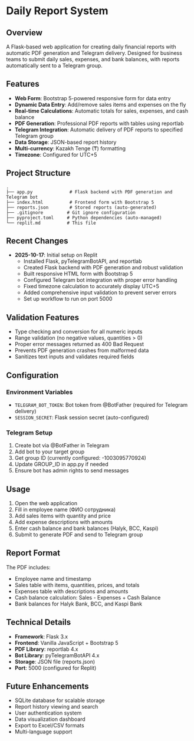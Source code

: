 # Daily Report System

## Overview
A Flask-based web application for creating daily financial reports with automatic PDF generation and Telegram delivery. Designed for business teams to submit daily sales, expenses, and bank balances, with reports automatically sent to a Telegram group.

## Features
- **Web Form**: Bootstrap 5-powered responsive form for data entry
- **Dynamic Data Entry**: Add/remove sales items and expenses on the fly
- **Real-time Calculations**: Automatic totals for sales, expenses, and cash balance
- **PDF Generation**: Professional PDF reports with tables using reportlab
- **Telegram Integration**: Automatic delivery of PDF reports to specified Telegram group
- **Data Storage**: JSON-based report history
- **Multi-currency**: Kazakh Tenge (₸) formatting
- **Timezone**: Configured for UTC+5

## Project Structure
```
.
├── app.py              # Flask backend with PDF generation and Telegram bot
├── index.html          # Frontend form with Bootstrap 5
├── reports.json        # Stored reports (auto-generated)
├── .gitignore         # Git ignore configuration
├── pyproject.toml     # Python dependencies (auto-managed)
└── replit.md          # This file
```

## Recent Changes
- **2025-10-17**: Initial setup on Replit
  - Installed Flask, pyTelegramBotAPI, and reportlab
  - Created Flask backend with PDF generation and robust validation
  - Built responsive HTML form with Bootstrap 5
  - Configured Telegram bot integration with proper error handling
  - Fixed timezone calculation to accurately display UTC+5
  - Added comprehensive input validation to prevent server errors
  - Set up workflow to run on port 5000

## Validation Features
- Type checking and conversion for all numeric inputs
- Range validation (no negative values, quantities > 0)
- Proper error messages returned as 400 Bad Request
- Prevents PDF generation crashes from malformed data
- Sanitizes text inputs and validates required fields

## Configuration
### Environment Variables
- `TELEGRAM_BOT_TOKEN`: Bot token from @BotFather (required for Telegram delivery)
- `SESSION_SECRET`: Flask session secret (auto-configured)

### Telegram Setup
1. Create bot via @BotFather in Telegram
2. Add bot to your target group
3. Get group ID (currently configured: -1003095770924)
4. Update GROUP_ID in app.py if needed
5. Ensure bot has admin rights to send messages

## Usage
1. Open the web application
2. Fill in employee name (ФИО сотрудника)
3. Add sales items with quantity and price
4. Add expense descriptions with amounts
5. Enter cash balance and bank balances (Halyk, BCC, Kaspi)
6. Submit to generate PDF and send to Telegram group

## Report Format
The PDF includes:
- Employee name and timestamp
- Sales table with items, quantities, prices, and totals
- Expenses table with descriptions and amounts
- Cash balance calculation: Sales - Expenses + Cash Balance
- Bank balances for Halyk Bank, BCC, and Kaspi Bank

## Technical Details
- **Framework**: Flask 3.x
- **Frontend**: Vanilla JavaScript + Bootstrap 5
- **PDF Library**: reportlab 4.x
- **Bot Library**: pyTelegramBotAPI 4.x
- **Storage**: JSON file (reports.json)
- **Port**: 5000 (configured for Replit)

## Future Enhancements
- SQLite database for scalable storage
- Report history viewing and search
- User authentication system
- Data visualization dashboard
- Export to Excel/CSV formats
- Multi-language support
